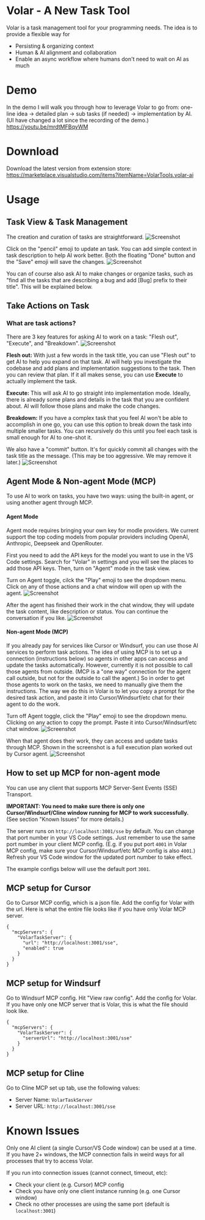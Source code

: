 # Volar - A New Task Tool
Volar is a task management tool for your programming needs. The idea is to provide a flexible way for
* Persisting & organizing context 
* Human & AI alignment and collaboration
* Enable an async workflow where humans don't need to wait on AI as much

# Demo
In the demo I will walk you through how to leverage Volar to go from: one-line idea -> detailed plan -> sub tasks (if needed) -> implementation by AI.
(UI have changed a lot since the recording of the demo.)
https://youtu.be/mrdtMFBqyWM

# Download
Download the latest version from extension store: https://marketplace.visualstudio.com/items?itemName=VolarTools.volar-ai

# Usage
## Task View & Task Management
The creation and curation of tasks are straightforward.
![Screenshot](https://github.com/linshu123/volar_docs/blob/main/resources/task_view_usage.png)

Click on the "pencil" emoji to update an task. You can add simple context in task description to help AI work better. Both the floating "Done" button and the "Save" emoji will save the changes.
![Screenshot](https://github.com/linshu123/volar_docs/blob/main/resources/task_edit_usage.png)

You can of course also ask AI to make changes or organize tasks, such as "find all the tasks that are describing a bug and add [Bug] prefix to their title". This will be explained below.

## Take Actions on Task

### What are task actions?
There are 3 key features for asking AI to work on a task: "Flesh out", "Execute", and "Breakdown".
![Screenshot](https://github.com/linshu123/volar_docs/blob/main/resources/task_action_buttons_zoomed_in.png)

**Flesh out:** With just a few words in the task title, you can use "Flesh out" to get AI to help you expand on that task. AI will help you investigate the codebase and add plans and implementation suggestions to the task. Then you can review that plan. If it all makes sense, you can use **Execute** to actually implement the task.

**Execute:** This will ask AI to go straight into implementation mode. Ideally, there is already some plans and details in the task that you are confident about. AI will follow those plans and make the code changes.

**Breakdown:** If you have a complex task that you feel AI won't be able to accomplish in one go, you can use this option to break down the task into multiple smaller tasks. You can recursively do this until you feel each task is small enough for AI to one-shot it.

We also have a "commit" button. It's for quickly commit all changes with the task title as the message. (This may be too aggressive. We may remove it later.)
![Screenshot](https://github.com/linshu123/volar_docs/blob/main/resources/commit_button_zoomed_in.png)

## Agent Mode & Non-agent Mode (MCP)
To use AI to work on tasks, you have two ways: using the built-in agent, or using another agent through MCP.

#### Agent Mode
Agent mode requires bringing your own key for modle providers. We current support the top coding models from popular providers including OpenAI, Anthropic, Deepseek and OpenRouter. 

First you need to add the API keys for the model you want to use in the VS Code settings. Search for "Volar" in settings and you will see the places to add those API keys. Then, turn on "Agent" mode in the task view. 

Turn on Agent toggle, cilck the "Play" emoji to see the dropdown menu. Click on any of those actions and a chat window will open up with the agent.
![Screenshot](https://github.com/linshu123/volar_docs/blob/main/resources/task_action_usage_agent.png)

After the agent has finished their work in the chat window, they will update the task content, like description or status. You can continue the conversation if you like.
![Screenshot](https://github.com/linshu123/volar_docs/blob/main/resources/agent_usage.png)

#### Non-agent Mode (MCP)
If you already pay for services like Cursor or Windsurf, you can use those AI services to perform task actions. The idea of using MCP is to set up a connection (instructions below) so agents in other apps can access and update the tasks automatically. However, currently it is not possible to call those agents from outside. (MCP is a "one way" connection for the agent call outside, but not for the outside to call the agent.) So in order to get those agents to work on the tasks, we need to manually give them the instructions. The way we do this in Volar is to let you copy a prompt for the desired task action, and paste it into Cursor/Windsurf/etc chat for their agent to do the work. 

Turn off Agent toggle, click the "Play" emoji to see the dropdown menu. Clicking on any action to copy the prompt. Paste it into Cursor/Windsurf/etc chat window.
![Screenshot](https://github.com/linshu123/volar_docs/blob/main/resources/task_action_usage_non_agent.png)

When that agent does their work, they can access and update tasks through MCP. Shown in the screenshot is a full execution plan worked out by Cursor agent.
![Screenshot](https://github.com/linshu123/volar_docs/blob/main/resources/external_agent_usage.png)

## How to set up MCP for non-agent mode
You can use any client that supports MCP Server-Sent Events (SSE) Transport. 

**IMPORTANT: You need to make sure there is only one Cursor/Windsurf/Cline window running for MCP to work successfully.** (See section "Known Issues" for more details.)

The server runs on `http://localhost:3001/sse` by default. You can change that port number in your VS Code settings. Just remember to use the same port number in your client MCP config. (E.g. if you put port `4001` in Volar MCP config, make sure your Cursor/Windsurf/etc MCP config is also `4001`.) Refresh your VS Code window for the updated port number to take effect.

The example configs below will use the default port `3001`.

## MCP setup for Cursor
Go to Cursor MCP config, which is a json file. Add the config for Volar with the url. Here is what the entire file looks like if you have only Volar MCP server.
```
{
  "mcpServers": {
    "VolarTaskServer": {
      "url": "http://localhost:3001/sse",
      "enabled": true
    }
  }
}
```

## MCP setup for Windsurf
Go to Windsurf MCP config. Hit "View raw config". Add the config for Volar. If you have only one MCP server that is Volar, this is what the file should look like.
```
{
  "mcpServers": {
    "VolarTaskServer": {
      "serverUrl": "http://localhost:3001/sse"
    }
  }
}
```

## MCP setup for Cline
Go to Cline MCP set up tab, use the following values:

* Server Name: `VolarTaskServer`
* Server URL: `http://localhost:3001/sse`

# Known Issues
Only one AI client (a single Cursor/VS Code window) can be used at a time. If you have 2+ windows, the MCP connection fails in weird ways for all processes that try to access Volar. 

If you run into connection issues (cannot connect, timeout, etc):
* Check your client (e.g. Cursor) MCP config
* Check you have only one client instance running (e.g. one Cursor window)
* Check no other processes are using the same port (default is `localhost:3001`)

